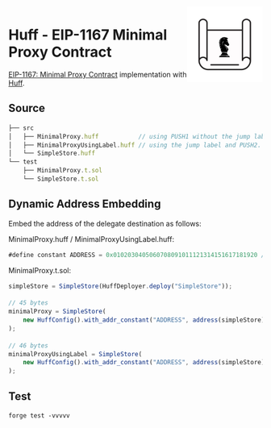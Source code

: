 <img align="right" width="150" height="150" top="100" src="./assets/blueprint.png">

# Huff - EIP-1167 Minimal Proxy Contract

[EIP-1167: Minimal Proxy Contract](https://eips.ethereum.org/EIPS/eip-1167) implementation with [Huff](https://huff.sh/).

## Source

```js
├── src
│   ├── MinimalProxy.huff           // using PUSH1 without the jump label
│   ├── MinimalProxyUsingLabel.huff // using the jump label and PUSH2.
│   └── SimpleStore.huff
└── test
    ├── MinimalProxy.t.sol
    └── SimpleStore.t.sol
```

## Dynamic Address Embedding
Embed the address of the delegate destination as follows:

MinimalProxy.huff / MinimalProxyUsingLabel.huff:
```js
#define constant ADDRESS = 0x0102030405060708091011121314151617181920 // dummy address
```

MinimalProxy.t.sol:
```js
simpleStore = SimpleStore(HuffDeployer.deploy("SimpleStore"));

// 45 bytes
minimalProxy = SimpleStore(
    new HuffConfig().with_addr_constant("ADDRESS", address(simpleStore)).deploy("MinimalProxy")
);

// 46 bytes
minimalProxyUsingLabel = SimpleStore(
    new HuffConfig().with_addr_constant("ADDRESS", address(simpleStore)).deploy("MinimalProxyUsingLabel")
);
```

## Test
```
forge test -vvvvv
```

